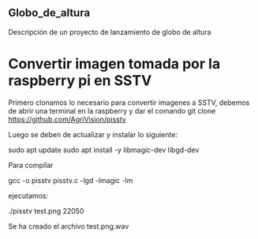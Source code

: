 ## Globo_de_altura
Descripción de un proyecto de lanzamiento de globo de altura

# Convertir imagen tomada por la raspberry pi en SSTV
Primero clonamos lo necesario para convertir imagenes a SSTV, debemos de abrir una terminal en la raspberry y dar el comando
git clone https://github.com/AgriVision/pisstv

Luego se deben de actualizar y instalar lo siguiente:

sudo apt update
sudo apt install -y libmagic-dev libgd-dev

Para compilar

gcc -o pisstv pisstv.c -lgd -lmagic -lm

ejecutamos:

./pisstv test.png 22050

Se ha creado el archivo test.png.wav
